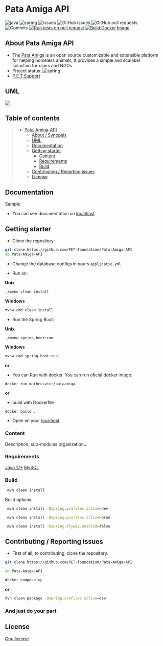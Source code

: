 # Pata Amiga API
![java](https://img.shields.io/badge/java-17-blue)
![spring](https://img.shields.io/badge/spring-3.1-green)
![issues](https://img.shields.io/github/contributors/PET-foundation/Pata-Amiga-API)
![GitHub issues](https://img.shields.io/github/issues/PET-foundation/Pata-Amiga-API)
![GitHub pull requests](https://img.shields.io/github/issues-pr/PET-foundation/Pata-Amiga-API)
![Commits](https://img.shields.io/github/commit-activity/m/PET-foundation/Pata-Amiga-API)
[![Run tests on pull request](https://github.com/PET-foundation/Pata-Amiga-API/actions/workflows/tests_pull_request.yml/badge.svg)](https://github.com/PET-foundation/Pata-Amiga-API/actions/workflows/tests_pull_request.yml)
[![Build Docker Image](https://github.com/PET-foundation/Pata-Amiga-API/actions/workflows/build_and_push_to_dockerhub.yml/badge.svg)](https://github.com/PET-foundation/Pata-Amiga-API/actions/workflows/build_and_push_to_dockerhub.yml)

## About Pata Amiga API

* The [Pata Amiga](https://pet-foundation.github.io/Pata-Amiga-LandingPage/) is an open source customizable and extensible platform for helping homeless animals, It provides a simple and scalabel soluction for users and NGOs
* Project status: ![spring](https://img.shields.io/badge/working-green)
* [P.E.T Support](mailto:matheusvictorhenrique@gmail.com)

## UML

[![](https://mermaid.ink/img/pako:eNrNVU2P0zAQ_SuWj5Ct8tFu2tyAvSABqlRxQbnMOpPE2sS2bIfdUvW_43xUmy7OCgmByCF23huPZ-ZN7BNlskCaUdaAMXccKg1tLoh7BoR8NajJaUT65y35JEVFeDGHDlZzB3adFxbQogfGFnjjwZXb9lFqnyelZckb3HNmO-3zeQ9CoJ4TH6SwwCxh4zin7sAiYRrdULz7lelUMWfOuZjX5eL35AuzlsIX3WMN1oBSHooLY2e1v-JKYHgv5YM3jr001vwdgQo0THNluRS-JBdFaCSDl4s-ilK6JEs5B4fe6sy1YH-kyrCNTxKjkHFfsNoV12ePTx4UKq-syKv6KlKnVoMgCANjdR-uj_wOjHGxxHaiQt0u8woLXmlEHzckC80XxMLM-b3Ulij3WugkvdDOSysONTb2nx8P_8MZMHRuTqOckpubaXLZJSM1TGUff86Z3Rs3Gda-ZtRPhka-MnLivLAZF86MLnr4N5yyfH981fh3nHqypQFtXb8CL9xdMvRDTm2NTlmauWkB-iGnuTg7O-isPBwFo5nVHQZ0rPF09dCshMY41LW3lfrzdDn1Q0AViG9SPtu4b5qd6BPNoiRdbXe7bRSmuyiMNrdxQI8O3q2iKNpu4tv1Zpuuwzg5B_TH4CJaJZs4TKN0nSRhz8bnn1EWCLI?type=png)](https://mermaid.live/edit#pako:eNrNVU2P0zAQ_SuWj5Ct8tFu2tyAvSABqlRxQbnMOpPE2sS2bIfdUvW_43xUmy7OCgmByCF23huPZ-ZN7BNlskCaUdaAMXccKg1tLoh7BoR8NajJaUT65y35JEVFeDGHDlZzB3adFxbQogfGFnjjwZXb9lFqnyelZckb3HNmO-3zeQ9CoJ4TH6SwwCxh4zin7sAiYRrdULz7lelUMWfOuZjX5eL35AuzlsIX3WMN1oBSHooLY2e1v-JKYHgv5YM3jr001vwdgQo0THNluRS-JBdFaCSDl4s-ilK6JEs5B4fe6sy1YH-kyrCNTxKjkHFfsNoV12ePTx4UKq-syKv6KlKnVoMgCANjdR-uj_wOjHGxxHaiQt0u8woLXmlEHzckC80XxMLM-b3Ulij3WugkvdDOSysONTb2nx8P_8MZMHRuTqOckpubaXLZJSM1TGUff86Z3Rs3Gda-ZtRPhka-MnLivLAZF86MLnr4N5yyfH981fh3nHqypQFtXb8CL9xdMvRDTm2NTlmauWkB-iGnuTg7O-isPBwFo5nVHQZ0rPF09dCshMY41LW3lfrzdDn1Q0AViG9SPtu4b5qd6BPNoiRdbXe7bRSmuyiMNrdxQI8O3q2iKNpu4tv1Zpuuwzg5B_TH4CJaJZs4TKN0nSRhz8bnn1EWCLI)

## Table of contents

> * [Pata-Amiga-API](#pata-amiga-api)
>   * [About / Synopsis](#about-pata-amiga-api)
>   * [UML](#uml)
>   * [Documentation](#documentation)
>   * [Getting starter](#getting-starter)
>     * [Content](#content)
>     * [Requirements](#requirements)
>     * [Build](#build)
>   * [Contributing / Reporting issues](#contributing--reporting-issues)
>   * [License](#license)

## Documentation

Sample:

* You can see documentation on [localhost](http://localhost:8080/swagger-ui).

## Getting starter
* Clone the repository:
  
```bash
git clone https://github.com/PET-foundation/Pata-Amiga-API
cd Pata-Amiga-API
```
* Change the database configs in yours ```applicatio.yml```

* Run on:

**Unix**

```bash
./mvnw clean install
```

**Windows**

```bash
mvnw.cmd clean install
```

- Run the Spring Boot:

**Unix**

```bash
./mvnw spring-boot:run
```

**Windows**

```bash
mvnw.cmd spring-boot:run
```

**or**

* You can Run with docker. You can run oficial docker image:

```docker
docker run matheusvict/pataamiga
```

**or**

* build with Dockerfile
```
docker build .
```

* Open on your [localhost](http://localhost:8080/api)

### Content

Description, sub-modules organization...

### Requirements

[Java 17+](https://www.oracle.com/java/technologies/javase/jdk17-archive-downloads.html)
[MySQL](https://www.mysql.com/)

### Build

```bash
 mvn clean install
```

Build options:

```bash
 mvn clean install -Dspring.profiles.active=dev
```

```bash
 mvn clean install -Dspring.profiles.active=prod
```

```bash
 mvn clean install -Dspring.flyway.enabled=false
```

## Contributing / Reporting issues

* First of all, to contributing, clone the repository:

```bash
git clone https://github.com/PET-foundation/Pata-Amiga-API
```

```bash
cd Pata-Amiga-API
```

```bash
docker compose up
```

**or**

```bash
mvn clean package -Dspring.profiles.active=dev
```
### And just do your part

## License

[Gnu license](https://www.gnu.org/licenses/gpl-3.0.pt-br.html)
